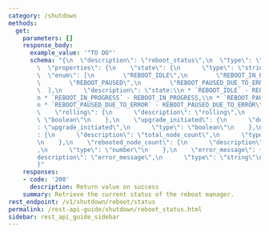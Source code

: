 ```yaml
---
category: /shutdown
methods:
  get:
    parameters: []
    response_body:
      example_value: '"TO DO"'
      schema: "{\n  \"description\": \"reboot_status\",\n  \"type\": \"object\",\n\
        \  \"properties\": {\n    \"state\": {\n      \"type\": \"string\",\n    \
        \  \"enum\": [\n        \"REBOOT_IDLE\",\n        \"REBOOT_IN_PROGRESS\",\n\
        \        \"REBOOT_PAUSED\",\n        \"REBOOT_PAUSED_DUE_TO_ERROR\"\n    \
        \  ],\n      \"description\": \"state:\\n * `REBOOT_IDLE` - REBOOT_IDLE,\\\
        n * `REBOOT_IN_PROGRESS` - REBOOT_IN_PROGRESS,\\n * `REBOOT_PAUSED` - REBOOT_PAUSED,\\\
        n * `REBOOT_PAUSED_DUE_TO_ERROR` - REBOOT_PAUSED_DUE_TO_ERROR\"\n    },\n\
        \    \"rolling\": {\n      \"description\": \"rolling\",\n      \"type\":\
        \ \"boolean\"\n    },\n    \"upgrade_initiated\": {\n      \"description\"\
        : \"upgrade_initiated\",\n      \"type\": \"boolean\"\n    },\n    \"total_node_count\"\
        : {\n      \"description\": \"total_node_count\",\n      \"type\": \"number\"\
        \n    },\n    \"rebooted_node_count\": {\n      \"description\": \"rebooted_node_count\"\
        ,\n      \"type\": \"number\"\n    },\n    \"error_message\": {\n      \"\
        description\": \"error_message\",\n      \"type\": \"string\"\n    }\n  }\n\
        }"
    responses:
    - code: '200'
      description: Return value on success
    summary: Retrieve the current status of the reboot manager.
rest_endpoint: /v1/shutdown/reboot/status
permalink: /rest-api-guide/shutdown/reboot_status.html
sidebar: rest_api_guide_sidebar
---
```

